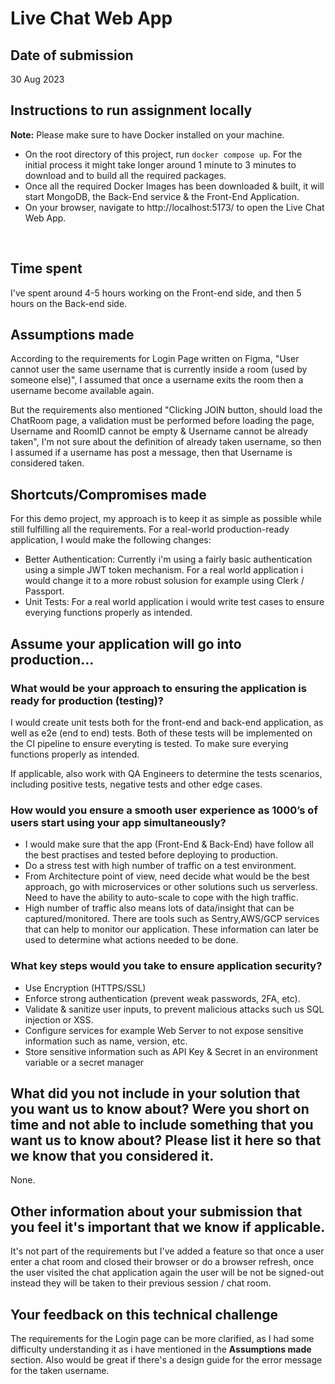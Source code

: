 # Live Chat Web App

## Date of submission
30 Aug 2023

## Instructions to run assignment locally
**Note:** Please make sure to have Docker installed on your machine.

- On the root directory of this project, run `docker compose up`.
  For the initial process it might take longer around 1 minute to 3 minutes to download and to build all the required packages.
- Once all the required Docker Images has been downloaded & built, it will start MongoDB, the Back-End service & the Front-End Application.
- On your browser, navigate to http://localhost:5173/ to open the Live Chat Web App.
  
<br/>

## Time spent
I've spent around 4-5 hours working on the Front-end side, and then 5 hours on the Back-end side.

## Assumptions made
According to the requirements for Login Page written on Figma, "User cannot user the same username that is currently inside a room (used by someone else)", I assumed that once a username exits the room then a username become available again.

But the requirements also mentioned "Clicking JOIN button, should load the ChatRoom page, a validation must be performed before loading the page, Username and RoomID cannot be empty & Username cannot be already taken", I'm not sure about the definition of already taken username, so then I assumed if a username has post a message, then that Username is considered taken.

## Shortcuts/Compromises made
For this demo project, my approach is to keep it as simple as possible while still fulfilling all the requirements. For a real-world production-ready application, I would make the following changes:

- Better Authentication: Currently i'm using a fairly basic authentication using a simple JWT token mechanism. For a real world application i would change it to a more robust solusion for example using Clerk / Passport.
- Unit Tests: For a real world application i would write test cases to ensure everying functions properly as intended.

## Assume your application will go into production...

### What would be your approach to ensuring the application is ready for production (testing)?
I would create unit tests both for the front-end and back-end application, as well as e2e (end to end) tests. Both of these tests will be implemented on the CI pipeline to ensure everyting is tested. To make sure everying functions properly as intended.

If applicable, also work with QA Engineers to determine the tests scenarios, including positive tests, negative tests and other edge cases.

### How would you ensure a smooth user experience as 1000’s of users start using your app simultaneously?
- I would make sure that the app (Front-End & Back-End) have follow all the best practises and tested before deploying to production.
- Do a stress test with high number of traffic on a test environment.
- From Architecture point of view, need decide what would be the best approach, go with microservices or other solutions such us serverless. Need to have the ability to auto-scale to cope with the high traffic.
- High number of traffic also means lots of data/insight that can be captured/monitored. There are tools such as Sentry,AWS/GCP services that can help to monitor our application. These information can later be used to determine what actions needed to be done.

### What key steps would you take to ensure application security?
- Use Encryption (HTTPS/SSL)
- Enforce strong authentication (prevent weak passwords, 2FA, etc).
- Validate & sanitize user inputs, to prevent malicious attacks such us SQL injection or XSS.
- Configure services for example Web Server to not expose sensitive information such as name, version, etc.
- Store sensitive information such as API Key & Secret in an environment variable or a secret manager 

## What did you not include in your solution that you want us to know about? Were you short on time and not able to include something that you want us to know about? Please list it here so that we know that you considered it.
None.

## Other information about your submission that you feel it's important that we know if applicable.
It's not part of the requirements but I've added a feature so that once a user enter a chat room and closed their browser or do a browser refresh, once the user visited the chat application again the user will be not be signed-out instead they will be taken to their previous session / chat room.

## Your feedback on this technical challenge
The requirements for the Login page can be more clarified, as I had some difficulty understanding it as i have mentioned in the **Assumptions made** section. Also would be great if there's a design guide for the error message for the taken username.

